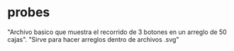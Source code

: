 # probes

"Archivo basico que muestra el recorrido de 3 botones en un  arreglo de 50 cajas".
"Sirve para hacer arreglos dentro de archivos .svg"
